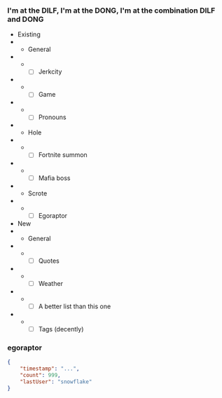 ### I'm at the DILF, I'm at the DONG, I'm at the combination DILF and DONG

* Existing
*   * General
*   *   - [ ] Jerkcity
*   *   - [ ] Game
*   *   - [ ] Pronouns
*   * Hole
*   *   - [ ] Fortnite summon
*   *   - [ ] Mafia boss
*   * Scrote
*   *   - [ ] Egoraptor

* New
*   * General
*   *   - [ ] Quotes
*   *   - [ ] Weather
*   *   - [ ] A better list than this one
*   *   - [ ] Tags (decently)

### egoraptor
```json
{
    "timestamp": "...",
    "count": 999,
    "lastUser": "snowflake"
}